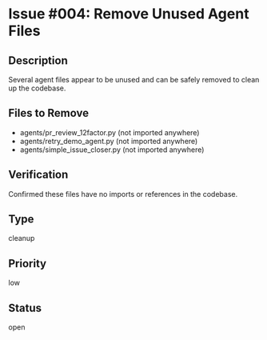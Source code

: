 # Issue #004: Remove Unused Agent Files

## Description
Several agent files appear to be unused and can be safely removed to clean up the codebase.

## Files to Remove
- agents/pr_review_12factor.py (not imported anywhere)
- agents/retry_demo_agent.py (not imported anywhere)  
- agents/simple_issue_closer.py (not imported anywhere)

## Verification
Confirmed these files have no imports or references in the codebase.

## Type
cleanup

## Priority
low

## Status
open